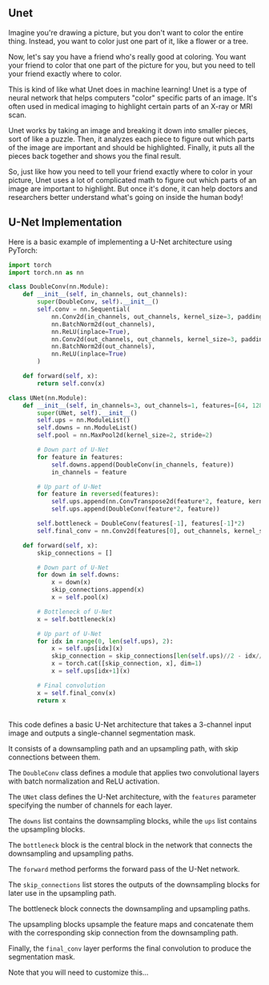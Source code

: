 ## Unet

Imagine you're drawing a picture, but you don't want to color the entire thing. Instead, you want to color just one part of it, like a flower or a tree.

Now, let's say you have a friend who's really good at coloring. You want your friend to color that one part of the picture for you, but you need to tell your friend exactly where to color.

This is kind of like what Unet does in machine learning! Unet is a type of neural network that helps computers "color" specific parts of an image. It's often used in medical imaging to highlight certain parts of an X-ray or MRI scan.

Unet works by taking an image and breaking it down into smaller pieces, sort of like a puzzle. Then, it analyzes each piece to figure out which parts of the image are important and should be highlighted. Finally, it puts all the pieces back together and shows you the final result.

So, just like how you need to tell your friend exactly where to color in your picture, Unet uses a lot of complicated math to figure out which parts of an image are important to highlight. But once it's done, it can help doctors and researchers better understand what's going on inside the human body!

## U-Net Implementation

Here is a basic example of implementing a U-Net architecture using PyTorch:

```python
import torch
import torch.nn as nn

class DoubleConv(nn.Module):
    def __init__(self, in_channels, out_channels):
        super(DoubleConv, self).__init__()
        self.conv = nn.Sequential(
            nn.Conv2d(in_channels, out_channels, kernel_size=3, padding=1),
            nn.BatchNorm2d(out_channels),
            nn.ReLU(inplace=True),
            nn.Conv2d(out_channels, out_channels, kernel_size=3, padding=1),
            nn.BatchNorm2d(out_channels),
            nn.ReLU(inplace=True)
        )

    def forward(self, x):
        return self.conv(x)

class UNet(nn.Module):
    def __init__(self, in_channels=3, out_channels=1, features=[64, 128, 256, 512]):
        super(UNet, self).__init__()
        self.ups = nn.ModuleList()
        self.downs = nn.ModuleList()
        self.pool = nn.MaxPool2d(kernel_size=2, stride=2)

        # Down part of U-Net
        for feature in features:
            self.downs.append(DoubleConv(in_channels, feature))
            in_channels = feature

        # Up part of U-Net
        for feature in reversed(features):
            self.ups.append(nn.ConvTranspose2d(feature*2, feature, kernel_size=2, stride=2))
            self.ups.append(DoubleConv(feature*2, feature))

        self.bottleneck = DoubleConv(features[-1], features[-1]*2)
        self.final_conv = nn.Conv2d(features[0], out_channels, kernel_size=1)

    def forward(self, x):
        skip_connections = []

        # Down part of U-Net
        for down in self.downs:
            x = down(x)
            skip_connections.append(x)
            x = self.pool(x)

        # Bottleneck of U-Net
        x = self.bottleneck(x)

        # Up part of U-Net
        for idx in range(0, len(self.ups), 2):
            x = self.ups[idx](x)
            skip_connection = skip_connections[len(self.ups)//2 - idx//2 - 1]
            x = torch.cat([skip_connection, x], dim=1)
            x = self.ups[idx+1](x)

        # Final convolution
        x = self.final_conv(x)
        return x
```

<br>
This code defines a basic U-Net architecture that takes a 3-channel input image and outputs a single-channel segmentation mask.

It consists of a downsampling path and an upsampling path, with skip connections between them.

The `DoubleConv` class defines a module that applies two convolutional layers with batch normalization and ReLU activation.

The `UNet` class defines the U-Net architecture, with the `features` parameter specifying the number of channels for each layer.

The `downs` list contains the downsampling blocks, while the `ups` list contains the upsampling blocks.

The `bottleneck` block is the central block in the network that connects the downsampling and upsampling paths.

The `forward` method performs the forward pass of the U-Net network.

The `skip_connections` list stores the outputs of the downsampling blocks for later use in the upsampling path.

The bottleneck block connects the downsampling and upsampling paths.

The upsampling blocks upsample the feature maps and concatenate them with the corresponding skip connection from the downsampling path.

Finally, the `final_conv` layer performs the final convolution to produce the segmentation mask.

Note that you will need to customize this...